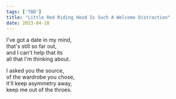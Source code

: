 ```yaml
---
tags: ['TBD']
title: "Little Red Riding Hood Is Such A Welcome Distraction"
date: 2023-04-18
---
```


I've got a date in my mind,  
that's still so far out,  
and I can't help that its  
all that I'm thinking about.

I asked you the source,  
of the wardrobe you chose,  
it'll keep asymmetry away,  
keep me out of the throes.
